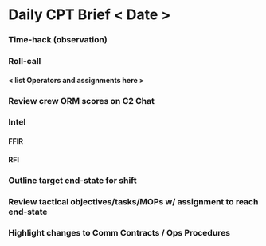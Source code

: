 # Daily CPT Brief < Date >


### Time-hack (observation)
### Roll-call
#### < list Operators and assignments here >
### Review crew ORM scores on C2 Chat
### Intel
#### FFIR
#### RFI
### Outline target end-state for shift
### Review tactical objectives/tasks/MOPs w/ assignment to reach end-state
### Highlight changes to Comm Contracts / Ops Procedures
